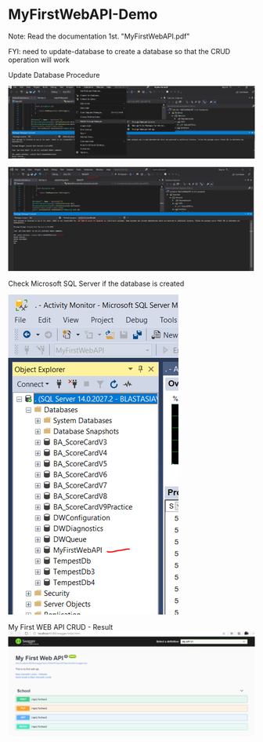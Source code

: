 # MyFirstWebAPI-Demo

Note: Read the documentation 1st. "MyFirstWebAPI.pdf"

FYI: need to update-database to create a database so that the CRUD operation will work 

Update Database Procedure

![Navigate To Package Manager Console](/PMC-for-UPDATEDB.png)

![Update Database](/Update-Database.PNG)

Check Microsoft SQL Server if the database is created

![Database](/Database.PNG)

My First WEB API CRUD - Result
![My First WebAPI](/API.PNG)
